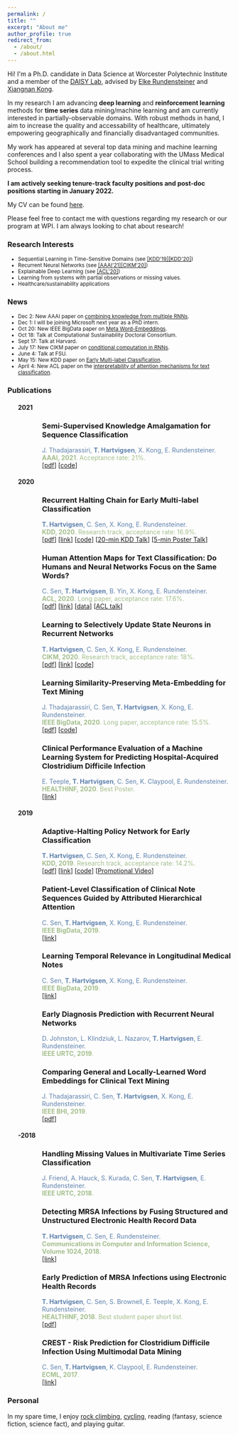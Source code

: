 ```yaml
---
permalink: /
title: ""
excerpt: "About me" 
author_profile: true
redirect_from: 
  - /about/
  - /about.html
---
```



Hi! I'm a Ph.D. candidate in Data Science at Worcester Polytechnic Institute and a member of the [DAISY Lab](http://daisy.wpi.edu), advised by [Elke Rundensteiner](https://www.wpi.edu/people/faculty/rundenst) and [Xiangnan Kong](https://web.cs.wpi.edu/~xkong/).

<!--
My research lies at the intersection of  **data mining** and **sequential representation learning** with a focus on time series in partially-observable domains.
-->
In my research I am advancing **deep learning** and **reinforcement learning** methods for **time series** data mining/machine learning and am currently interested in partially-observable domains.
With robust methods in hand, I aim to increase the quality and accessability of healthcare, ultimately empowering geographically and financially disadvantaged communities.

My work has appeared at several top data mining and machine learning conferences and I also spent a year collaborating with the UMass Medical School building a recommendation tool to expedite the clinical trial writing process.

**I am actively seeking tenure-track faculty positions and post-doc positions starting in January 2022.**
<!---
Ultimately I aim to advance sustainability in machine learning and apply machine learning to sustainability challenges, motivated by the low power consumption of the human brain and the massive carbon footprint of modern deep learning. Much of my work has also focused on human health and I look forward to continuing to solve impactful problems in this domain!
-->

My CV can be found [here](/files/hartvigsen_cv.pdf).

Please feel free to contact me with questions regarding my research or our program at WPI. I am always looking to chat about research!

### Research Interests
<ul style="margin-bottom: 5px;">
<small>
  <li>Sequential Learning in Time-Sensitive Domains (see <a href="https://thartvigsen.github.io/papers/kdd19.pdf">[KDD'19]</a><a href="https://thartvigsen.github.io/papers/kdd20.pdf">[KDD'20]</a>)</li>
  <li>Recurrent Neural Networks (see <a href="https://thartvigsen.github.io/papers/aaai21.pdf">[AAAI'21]</a><a href="https://thartvigsen.github.io/papers/cikm20.pdf">[CIKM'20]</a>)</li>
  <li>Explainable Deep Learning (see <a href="https://thartvigsen.github.io/papers/acl20.pdf">[ACL'20]</a>)</li>
  <li>Learning from systems with partial observations or missing values.</li>
  <li>Healthcare/sustainability applications</li>
</small>
</ul>

### News
<ul style="margin-bottom: 5px;">
<small>
<li> Dec 2: New AAAI paper on <a href="papers/aaai21.pdf">combining knowledge from multiple RNNs</a>.</li>
<li> Dec 1: I will be joining Microsoft next year as a PhD intern.</li>
<li> Oct 20: New IEEE BigData paper on <a href="papers/bigdata20.pdf">Meta Word-Embeddings</a>.</li>
<li> Oct 18: Talk at Computational Sustainability Doctoral Consortium.</li>
<li> Sept 17: Talk at Harvard.</li>
<li> July 17: New CIKM paper on <a href="papers/cikm20.pdf">conditional computation in RNNs</a>.</li>
<li> June 4: Talk at FSU.</li>
<li> May 15: New KDD paper on <a href="papers/kdd20.pdf">Early Multi-label Classification</a>.</li>
<li> April 4: New ACL paper on the <a href="papers/acl20.pdf">interpretability of attention mechanisms for text classification</a>.</li>
</small>
</ul>

<!--
I am generally interested in sequential representation learning, or building vector representations that capture relevant temporal dynamics in sequential data such as time series or text. So far, I have studied and published on early classification, clinical note classification, attention mechanisms for RNNs, meta word embeddings, interpretable machine learning, and irregularly-sampled time series. Much of my work involves Recurrent Neural Networks and Reinforcement Learning. On my [Publications](https://thartvigsen.github.io/publications/) page I describe some of my representative research in more detail. I am also interested in applications to problems of human health and sustainability (particularly conservation biology).
-->


### Publications

<!--
<ul style="list-style: none; background-color: #f8f9f9; border-radius: 8px; margin: 20px 0;">
<small>
<li><b>T. Hartvigsen</b>, C. Sen, X. Kong, E. Rundensteiner. Recurrent Halting Chain for Early Multi-label Classification. In Proc. of <b>KDD, 2020</b>. Research track, acceptance rate: 16.9%. [<a href="papers/kdd20.pdf">pdf</a>] [<a href="https://github.com/Thartvigsen/RecurrentHaltingChain">code</a>]</li>
<li>C. Sen, <b>T. Hartvigsen</b>, B. Yin, X. Kong, E. Rundensteiner. Human Attention Maps for Text Classification:  Do Humans and Neural Networks Focus on the Same Words? In Proc. of <b>ACL, 2020</b>. [<a href="papers/acl20.pdf">pdf</a>] [<a href="https://www.aclweb.org/anthology/2020.acl-main.419/">ACL link</a>] [<a href="http://davis.wpi.edu/dsrg/PROJECTS/YELPHAT/index.html">data</a>].</li>
<li>E. Teeple, <b>T. Hartvigsen</b>, C. Sen, K. Claypool, E. Rundensteiner. Clinical Performance Evaluation of a Machine Learning System for Predicting Hospital-Acquired Clostridium Difficile Infection. In Proc. of <b>HEALTHINF, 2020</b>. [<a href="https://www.scitepress.org/PublicationsDetail.aspx?ID=23u2EM1O4ro%3d&t=1">Paper Link</a>]</li>
<li>C. Sen, <b>T. Hartvigsen</b>, X. Kong, E. Rundensteiner. Patient-Level Classification of Clinical Note Sequences Guided by Attributed Hierarchical Attention. In Proc. of <b>IEEE BigData, 2019</b>. [<a href="https://ieeexplore.ieee.org/abstract/document/9006403">IEEE Link</a>]</li>
<li>C. Sen, <b>T. Hartvigsen</b>, X. Kong, E. Rundensteiner. Learning Temporal Relevance in Longitudinal Medical Notes. In Proc. of <b>IEEE BigData, 2019</b>. [<a href="https://ieeexplore.ieee.org/abstract/document/9006400">IEEE Link</a>]</li>
<li><b>T. Hartvigsen</b>, C. Sen, X. Kong, E. Rundensteiner. Adaptive-Halting Policy Network for Early Classification. In Proc. of <b>KDD, 2019</b>. Research track, acceptance rate: 14.2%. [<a href="https://dl.acm.org/doi/10.1145/3292500.3330974?cid=99659453882">ACM Paper Link</a>] [<a href="papers/kdd19.pdf">pdf</a>] [<a href="https://github.com/Thartvigsen/EARLIEST">code</a>] [<a href="https://www.youtube.com/watch?v=cgApUFeZDzY&list=PLhzEeQSx1uAFVhR8m631pY5TNiP1hkZCn&index=124&t=0s">Promotional Video</a>]</li>
<li>D. Johnston, L. Klindziuk, L. Nazarov, <b>T. Hartvigsen</b>, E. Rundensteiner. Early Diagnosis Prediction with Recurrent Neural Networks. In Proc. of <b>IEEE URTC, 2019</b>.</li>
<li>J. Thadajarassiri, C. Sen, <b>T. Hartvigsen</b>, X. Kong, E. Rundensteiner. Comparing General and Locally-Learned Word Embeddings for Clinical Text Mining. In Proc. of <b>IEEE BHI, 2019</b>. [<a href="papers/bhi19.pdf">pdf</a>]</li>
<li>J. Friend, A. Hauck, S. Kurada, C. Sen, <b>T. Hartvigsen</b>, E. Rundensteiner. Handling Missing Values in Multivariate Time Series Classification. In Proc. of <b>IEEE URTC, 2018</b>.</li>
<li><b>T. Hartvigsen</b>, C. Sen, E. Rundensteiner. Detecting MRSA Infections by Fusing Structured and Unstructured Electronic Health Record Data. <b>Communications in Computer and Information Science, Volume 1024, 2018</b>. [<a href="https://link.springer.com/chapter/10.1007/978-3-030-29196-9_21">pdf</a>]</li>
<li><b>T. Hartvigsen</b>, C. Sen, S. Brownell, E. Teeple, X. Kong, E. Rundensteiner. Early Prediction of MRSA Infections using Electronic Health Records. In Proc. of <b>HEALTHINF, 2018</b>. Shortlisted for Best Student Paper. [<a href="http://www.scitepress.org/Papers/2018/65996/65996.pdf">pdf</a>]</li>
<li>C. Sen, <b>T. Hartvigsen</b>, K. Claypool, E. Rundensteiner. CREST - Risk Prediction for Clostridium Difficile Infection Using Multimodal Data Mining. In Proc. of <b>ECML, 2017</b>. [<a href="http://ecmlpkdd2017.ijs.si/papers/paperID487.pdf">pdf</a>]</li>
</small>
</ul>background-color: #f8f9f9;
<ul style="list-style: none; border-radius: 8px; margin: 20px 0;">
-->

<ul style="border-radius: 8px; margin: 10px 0;">
<!--
<h4 itemprop="name">Submitted Manuscripts</h4>
 <li style="margin: 0; padding: 0px 0 0px 54px; list-style: none; background-image: url('images/paper_icon.png'); background-repeat: no-repeat; background-position: left top; background-size: 20px;">
  <h3 itemprop="name">Maximizing Subset Accuracy on Incompletely-Labeled Data</h3>
  <div style="color:#5e81ac">
  W. Gerych, <strong>T. Hartvigsen</strong>, L. Buquicchio, E. Rundensteiner.
  </div>
 </li>

 <li style="margin: 0; padding: 0px 0 0px 54px; list-style: none; background-image: url('images/paper_icon.png'); background-repeat: no-repeat; background-position: left top; background-size: 20px;">
  <h3 itemprop="name">Human-Guided Attention for Explainable Text Classification</h3>
  <div style="color:#5e81ac">
  C. Sen, <strong>T. Hartvigsen</strong>, J. Thadajarassiri, D. Zhang, X. Kong, E. Rundensteiner.
  </div>
 </li>

 <li style="margin: 0; padding: 0px 0 0px 54px; list-style: none; background-image: url('images/paper_icon.png'); background-repeat: no-repeat; background-position: left top; background-size: 20px;">
  <h3 itemprop="name">Deep Positive Unlabeled Learning with a Sequential Bias</h3>
  <div style="color:#5e81ac">
  W. Gerych, <strong>T. Hartvigsen</strong>, L. Buquicchio, K. Chandrasekaran, A. Alajaji, H. Mansoor, E. Rundensteiner, E. Agu.
  </div>
 </li>


 <li style="margin: 0; padding: 0px 0 0px 54px; list-style: none; background-image: url('images/paper_icon.png'); background-repeat: no-repeat; background-position: left top; background-size: 20px;">
  <h3 itemprop="name">Variational Open-Set Recognition</h3>
  <div style="color:#5e81ac">
  L. Buquicchio, W. Gerych, K. Chandrasekaran, A. Alajaji, H. Mansoor, <strong>T. Hartvigsen</strong>, E. Rundensteiner.
  </div>
 </li>
 -->

<h4 itemprop="name">2021</h4>

 <li style="margin: 0; padding: 0px 0 0px 54px; list-style: none; background-image: url('images/paper_icon.png'); background-repeat: no-repeat; background-position: left top; background-size: 20px;">
  <h3 itemprop="name">Semi-Supervised Knowledge Amalgamation for Sequence Classification</h3>
  <div style="color:#5e81ac">
  J. Thadajarassiri, <strong>T. Hartvigsen</strong>, X. Kong, E. Rundensteiner.
  </div>

  <div style="color:#a3be8c">
  <strong>AAAI, 2021</strong>. Acceptance rate: 21%.
  </div>

  <div>
  [<a href="papers/aaai21.pdf">pdf</a>]
  [<a href="https://github.com/jida-thada/ska">code</a>]
  </div>
 </li>

<h4 itemprop="name">2020</h4>
 <li style="margin: 0; padding: 0px 0 0px 54px; list-style: none; background-image: url('images/paper_icon.png'); background-repeat: no-repeat; background-position: left top; background-size: 20px;">
  <h3 itemprop="name">Recurrent Halting Chain for Early Multi-label Classification</h3>
  <div style="color:#5e81ac">
  <strong>T. Hartvigsen</strong>, C. Sen, X. Kong, E. Rundensteiner.
  </div>

  <div style="color:#a3be8c">
  <strong>KDD, 2020</strong>. Research track, acceptance rate: 16.9%.
  </div>

  <div>
  [<a href="papers/kdd20.pdf">pdf</a>]
  [<a href="https://dl.acm.org/doi/10.1145/3394486.3403191?cid=99659453882">link</a>]
  <!--
  https://dl.acm.org/doi/10.1145/3394486.3403191[<a href="https://dl.acm.org/doi/10.1145/3394486.3403191">link</a>]
  -->
  [<a href="https://github.com/Thartvigsen/RecurrentHaltingChain">code</a>]
  [<a href=" https://youtu.be/Z1_jFf4DrtI ">20-min KDD Talk</a>]
  [<a href="https://www.youtube.com/watch?v=g8YWCCnkkiI&feature=youtu.be">5-min Poster Talk</a>]
  </div>
 </li>

 <li style="margin: 0; padding: 0px 0 0px 54px; list-style: none; background-image: url('images/paper_icon.png'); background-repeat: no-repeat; background-position: left top; background-size: 20px;">
  <h3 itemprop="name">Human Attention Maps for Text Classification:  Do Humans and Neural Networks Focus on the Same Words?</h3>
  <div style="color:#5e81ac">
  C. Sen, <strong>T. Hartvigsen</strong>, B. Yin, X. Kong, E. Rundensteiner.
  </div>

  <div style="color:#a3be8c">
  <strong>ACL, 2020</strong>. Long paper, acceptance rate: 17.6%.
  </div>

  <div>
  [<a href="papers/acl20.pdf">pdf</a>]
  [<a href="https://www.aclweb.org/anthology/2020.acl-main.419/">link</a>]
  [<a href="http://davis.wpi.edu/dsrg/PROJECTS/YELPHAT/index.html">data</a>]
  [<a href="http://slideslive.com/38929024">ACL talk</a>]
  </div>
 </li>

 <li style="margin: 0; padding: 0px 0 0px 54px; list-style: none; background-image: url('images/paper_icon.png'); background-repeat: no-repeat; background-position: left top; background-size: 20px;">
  <h3 itemprop="name">Learning to Selectively Update State Neurons in Recurrent Networks</h3>
  <div style="color:#5e81ac">
  <strong>T. Hartvigsen</strong>, C. Sen, X. Kong, E. Rundensteiner.
  </div>

  <div style="color:#a3be8c">
  <strong>CIKM, 2020</strong>. Research track, acceptance rate: 18%.
  </div>
  
  <div>
  [<a href="papers/cikm20.pdf">pdf</a>]
  [<a href="https://dl.acm.org/doi/10.1145/3340531.3412018?cid=99659453882">link</a>]
  [<a href="https://github.com/thartvigsen/sarnn">code</a>]
  </div>
 </li>

 <li style="margin: 0; padding: 0px 0 0px 54px; list-style: none; background-image: url('images/paper_icon.png'); background-repeat: no-repeat; background-position: left top; background-size: 20px;">
  <h3 itemprop="name">Learning Similarity-Preserving Meta-Embedding for Text Mining</h3>
  <div style="color:#5e81ac">
  J. Thadajarassiri, C. Sen, <strong>T. Hartvigsen</strong>, X. Kong, E. Rundensteiner.
  </div>

  <div style="color:#a3be8c">
  <strong>IEEE BigData, 2020</strong>. Long paper, acceptance rate: 15.5%.
  </div>

  <div>
  [<a href="papers/bigdata20.pdf">pdf</a>]
  [<a href="https://github.com/jida-thada/simme">code</a>]
  </div>
 </li>

 <li style="margin: 0; padding: 0px 0 0px 54px; list-style: none; background-image: url('images/paper_icon.png'); background-repeat: no-repeat; background-position: left top; background-size: 20px;">
  <h3 itemprop="name">Clinical Performance Evaluation of a Machine Learning System for Predicting Hospital-Acquired Clostridium Difficile Infection</h3>
  <div style="color:#5e81ac">
  E. Teeple, <strong>T. Hartvigsen</strong>, C. Sen, K. Claypool, E. Rundensteiner.
  </div>

  <div style="color:#a3be8c">
  <strong>HEALTHINF, 2020</strong>. Best Poster.
  </div>

  <div>
  [<a href="https://www.scitepress.org/PublicationsDetail.aspx?ID=23u2EM1O4ro%3d&t=1">link</a>]
  </div>
 </li>

<h4 itemprop="name">2019</h4>
 <li style="margin: 0; padding: 0px 0 0px 54px; list-style: none; background-image: url('images/paper_icon.png'); background-repeat: no-repeat; background-position: left top; background-size: 20px;">
  <h3 itemprop="name">Adaptive-Halting Policy Network for Early Classification</h3>
  <div style="color:#5e81ac">
  <strong>T. Hartvigsen</strong>, C. Sen, X. Kong, E. Rundensteiner. 
  </div>

  <div style="color:#a3be8c">
  <strong>KDD, 2019</strong>. Research track, acceptance rate: 14.2%.
  </div>

  <div>
  [<a href="papers/kdd19.pdf">pdf</a>]
  [<a href="https://dl.acm.org/doi/10.1145/3292500.3330974?cid=99659453882">link</a>]
  [<a href="https://github.com/Thartvigsen/EARLIEST">code</a>]
  [<a href="https://www.youtube.com/watch?v=cgApUFeZDzY&list=PLhzEeQSx1uAFVhR8m631pY5TNiP1hkZCn&index=124&t=0s">Promotional Video</a>]
  </div>
 </li>
 
 <li style="margin: 0; padding: 0px 0 0px 54px; list-style: none; background-image: url('images/paper_icon.png'); background-repeat: no-repeat; background-position: left top; background-size: 20px;">
  <h3 itemprop="name">Patient-Level Classification of Clinical Note Sequences Guided by Attributed Hierarchical Attention</h3>
  <div style="color:#5e81ac">
  C. Sen, <strong>T. Hartvigsen</strong>, X. Kong, E. Rundensteiner. 
  </div>

  <div style="color:#a3be8c">
  <strong>IEEE BigData, 2019</strong>.
  </div>

  <div>
  [<a href="https://ieeexplore.ieee.org/abstract/document/9006403">link</a>]
  </div>
 </li>
 
 <li style="margin: 0; padding: 0px 0 0px 54px; list-style: none; background-image: url('images/paper_icon.png'); background-repeat: no-repeat; background-position: left top; background-size: 20px;">
  <h3 itemprop="name">Learning Temporal Relevance in Longitudinal Medical Notes</h3>
  <div style="color:#5e81ac">
  C. Sen, <strong>T. Hartvigsen</strong>, X. Kong, E. Rundensteiner. 
  </div>

  <div style="color:#a3be8c">
  <strong>IEEE BigData, 2019</strong>.
  </div>

  <div>
  [<a href="https://ieeexplore.ieee.org/abstract/document/9006400">link</a>]
  </div>
 </li>
 
 <li style="margin: 0; padding: 0px 0 0px 54px; list-style: none; background-image: url('images/paper_icon.png'); background-repeat: no-repeat; background-position: left top; background-size: 20px;">
  <h3 itemprop="name">Early Diagnosis Prediction with Recurrent Neural Networks</h3>
  <div style="color:#5e81ac">
  D. Johnston, L. Klindziuk, L. Nazarov, <b>T. Hartvigsen</b>, E. Rundensteiner.
  </div>

  <div style="color:#a3be8c">
  <strong>IEEE URTC, 2019</strong>.
  </div>
 </li>
 
 <li style="margin: 0; padding: 0px 0 0px 54px; list-style: none; background-image: url('images/paper_icon.png'); background-repeat: no-repeat; background-position: left top; background-size: 20px;">
  <h3 itemprop="name">Comparing General and Locally-Learned Word Embeddings for Clinical Text Mining</h3>
  <div style="color:#5e81ac">
  J. Thadajarassiri, C. Sen, <b>T. Hartvigsen</b>, X. Kong, E. Rundensteiner.
  </div>

  <div style="color:#a3be8c">
  <strong>IEEE BHI, 2019</strong>.
  </div>

  <div>
  [<a href="papers/bhi19.pdf">pdf</a>]
  </div>
 </li>

<h4 itemprop="name">-2018</h4>
 <li style="margin: 0; padding: 0px 0 0px 54px; list-style: none; background-image: url('images/paper_icon.png'); background-repeat: no-repeat; background-position: left top; background-size: 20px;">
  <h3 itemprop="name">Handling Missing Values in Multivariate Time Series Classification</h3>
  <div style="color:#5e81ac">
  J. Friend, A. Hauck, S. Kurada, C. Sen, <b>T. Hartvigsen</b>, E. Rundensteiner.
  </div>

  <div style="color:#a3be8c">
  <strong>IEEE URTC, 2018</strong>.
  </div>
 </li>
 
 <li style="margin: 0; padding: 0px 0 0px 54px; list-style: none; background-image: url('images/paper_icon.png'); background-repeat: no-repeat; background-position: left top; background-size: 20px;">
  <h3 itemprop="name">Detecting MRSA Infections by Fusing Structured and Unstructured Electronic Health Record Data</h3>
  <div style="color:#5e81ac">
  <b>T. Hartvigsen</b>, C. Sen, E. Rundensteiner.
  </div>

  <div style="color:#a3be8c">
  <strong>Communications in Computer and Information Science, Volume 1024, 2018.</strong>
  </div>

  <div>
  [<a href="https://link.springer.com/chapter/10.1007/978-3-030-29196-9_21">link</a>]
  </div>
 </li>
 
 <li style="margin: 0; padding: 0px 0 0px 54px; list-style: none; background-image: url('images/paper_icon.png'); background-repeat: no-repeat; background-position: left top; background-size: 20px;">
  <h3 itemprop="name">Early Prediction of MRSA Infections using Electronic Health Records</h3>
  <div style="color:#5e81ac">
  <b>T. Hartvigsen</b>, C. Sen, S. Brownell, E. Teeple, X. Kong, E. Rundensteiner.
  </div>

  <div style="color:#a3be8c">
  <strong>HEALTHINF, 2018</strong>. Best student paper short list.
  </div>

  <div>
  [<a href="http://www.scitepress.org/Papers/2018/65996/65996.pdf">pdf</a>]
  </div>
 </li>

 <li style="margin: 0; padding: 0px 0 0px 54px; list-style: none; background-image: url('images/paper_icon.png'); background-repeat: no-repeat; background-position: left top; background-size: 20px;">
  <h3 itemprop="name">CREST - Risk Prediction for Clostridium Difficile Infection Using Multimodal Data Mining</h3>
  <div style="color:#5e81ac">
  C. Sen, <b>T. Hartvigsen</b>, K. Claypool, E. Rundensteiner.
  </div>

  <div style="color:#a3be8c">
  <strong>ECML, 2017</strong>.
  </div>

  <div>
  [<a href="http://ecmlpkdd2017.ijs.si/papers/paperID487.pdf">link</a>]
  </div>
 </li>
</ul>

### Personal

In my spare time, I enjoy [rock climbing](/images/climbing2.jpg), [cycling](/images/bike.jpg), reading (fantasy, science fiction, science fact), and playing guitar.
